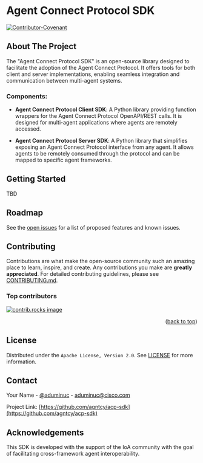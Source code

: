 # Agent Connect Protocol SDK

[![Contributor-Covenant](https://img.shields.io/badge/Contributor%20Covenant-2.1-fbab2c.svg)](CODE_OF_CONDUCT.md)

## About The Project

The "Agent Connect Protocol SDK" is an open-source library designed to facilitate the adoption of the Agent Connect Protocol.
It offers tools for both client and server implementations, enabling seamless integration and communication between multi-agent systems.

### Components:

- **Agent Connect Protocol Client SDK**: A Python library providing function wrappers for the Agent Connect Protocol OpenAPI/REST calls.
It is designed for multi-agent applications where agents are remotely accessed.

- **Agent Connect Protocol Server SDK**: A Python library that simplifies exposing an Agent Connect Protocol interface from any agent.
It allows agents to be remotely consumed through the protocol and can be mapped to specific agent frameworks.

## Getting Started

TBD

<!-- ### Prerequisites

TBD

### Installation

TBD

## Usage

TBD -->

## Roadmap

See the [open issues](https://github.com/agntcy/acp-sdk/issues) for a list of proposed features and known issues.

## Contributing

Contributions are what make the open-source community such an amazing place to learn, inspire, and create. Any contributions you make are **greatly appreciated**. For detailed contributing guidelines, please see [CONTRIBUTING.md](CONTRIBUTING.md).


### Top contributors

<a href="https://github.com/agntcy/repo-template/graphs/contributors">
  <img src="https://contrib.rocks/image?repo=agntcy/repo-template" alt="contrib.rocks image" />
</a>

<p align="right">(<a href="#readme-top">back to top</a>)</p>

## License

Distributed under the `Apache License, Version 2.0`. See [LICENSE](LICENSE) for more information.

## Contact

Your Name - [@aduminuc](https://github.com/aduminuc) - aduminuc@cisco.com

Project Link: [https://github.com/agntcy/acp-sdk](https://github.com/agntcy/acp-sdk)

## Acknowledgements

This SDK is developed with the support of the IoA community with the goal of facilitating cross-framework agent interoperability.